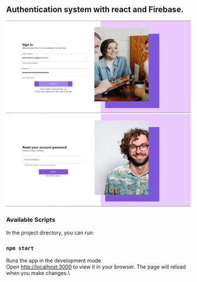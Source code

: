 ## Authentication system with react and Firebase.

![sign in page](./publicimages/signin.JPG )
![reset password page](./publicimages/resetpassword.JPG )


### Available Scripts
In the project directory, you can run:

### `npm start`
Runs the app in the development mode.\
Open [http://localhost:3000](http://localhost:3000) to view it in your browser.
The page will reload when you make changes.\

